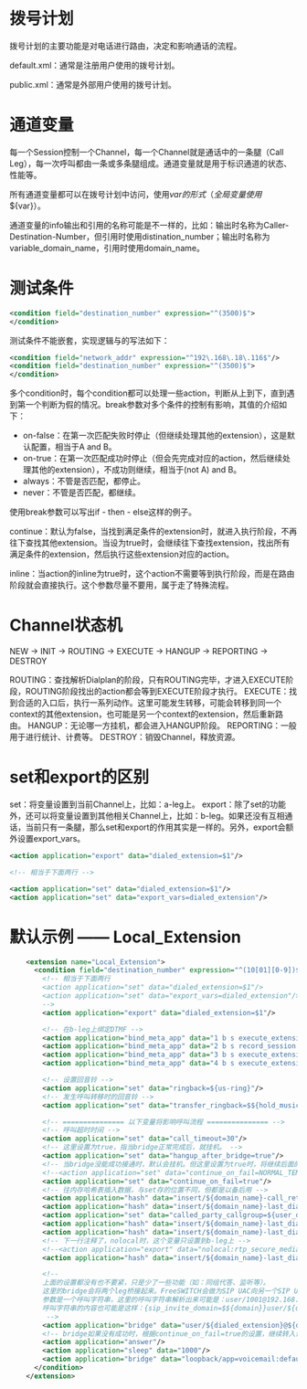 拨号计划
==================================================

拨号计划的主要功能是对电话进行路由，决定和影响通话的流程。

default.xml：通常是注册用户使用的拨号计划。

public.xml：通常是外部用户使用的拨号计划。

# 通道变量

每一个Session控制一个Channel，每一个Channel就是通话中的一条腿（Call Leg），每一次呼叫都由一条或多条腿组成。通道变量就是用于标识通道的状态、性能等。

所有通道变量都可以在拨号计划中访问，使用${var}的形式（全局变量使用$${var}）。

通道变量的info输出和引用的名称可能是不一样的，比如：输出时名称为Caller-Destination-Number，但引用时使用distination_number；输出时名称为variable_domain_name，引用时使用domain_name。

# 测试条件

```xml
<condition field="destination_number" expression="^(3500)$">
</condition>
```

测试条件不能嵌套，实现逻辑与的写法如下：

```xml
<condition field="network_addr" expression="^192\.168\.18\.116$"/>
<condition field="destination_number" expression="^(3500)$">
</condition>
```

多个condition时，每个condition都可以处理一些action，判断从上到下，直到遇到第一个判断为假的情况。break参数对多个条件的控制有影响，其值的介绍如下：

- on-false：在第一次匹配失败时停止（但继续处理其他的extension），这是默认配置，相当于A and B。
- on-true：在第一次匹配成功时停止（但会先完成对应的action，然后继续处理其他的extension），不成功则继续，相当于(not A) and B。
- always：不管是否匹配，都停止。
- never：不管是否匹配，都继续。

使用break参数可以写出if - then - else这样的例子。

continue：默认为false，当找到满足条件的extension时，就进入执行阶段，不再往下查找其他extension。当设为true时，会继续往下查找extension，找出所有满足条件的extension，然后执行这些extension对应的action。

inline：当action的inline为true时，这个action不需要等到执行阶段，而是在路由阶段就会直接执行。这个参数尽量不要用，属于走了特殊流程。

# Channel状态机

NEW -> INIT -> ROUTING -> EXECUTE -> HANGUP -> REPORTING -> DESTROY

ROUTING：查找解析Dialplan的阶段，只有ROUTING完毕，才进入EXECUTE阶段，ROUTING阶段找出的action都会等到EXECUTE阶段才执行。
EXECUTE：找到合适的入口后，执行一系列动作。这里可能发生转移，可能会转移到同一个context的其他extension，也可能是另一个context的extension，然后重新路由。
HANGUP：无论哪一方挂机，都会进入HANGUP阶段。
REPORTING：一般用于进行统计、计费等。
DESTROY：销毁Channel，释放资源。

# set和export的区别

set：将变量设置到当前Channel上，比如：a-leg上。
export：除了set的功能外，还可以将变量设置到其他相关Channel上，比如：b-leg。如果还没有互相通话，当前只有一条腿，那么set和export的作用其实是一样的。另外，export会额外设置export_vars。

```xml
<action application="export" data="dialed_extension=$1"/>

<!-- 相当于下面两行 -->

<action application="set" data="dialed_extension=$1"/>
<action application="set" data="export_vars=dialed_extension"/>
```

# 默认示例 —— Local_Extension

```xml
    <extension name="Local_Extension">
      <condition field="destination_number" expression="^(10[01][0-9])$">
        <!-- 相当于下面两行
        <action application="set" data="dialed_extension=$1"/>
        <action application="set" data="export_vars=dialed_extension"/>
        -->
        <action application="export" data="dialed_extension=$1"/>

        <!-- 在b-leg上绑定DTMF -->
        <action application="bind_meta_app" data="1 b s execute_extension::dx XML features"/>
        <action application="bind_meta_app" data="2 b s record_session::$${recordings_dir}/${caller_id_number}.${strftime(%Y-%m-%d-%H-%M-%S)}.wav"/>
        <action application="bind_meta_app" data="3 b s execute_extension::cf XML features"/>
        <action application="bind_meta_app" data="4 b s execute_extension::att_xfer XML features"/>

        <!-- 设置回音铃 -->
        <action application="set" data="ringback=${us-ring}"/>
        <!-- 发生呼叫转移时的回音铃 -->
        <action application="set" data="transfer_ringback=$${hold_music}"/>

        <!-- =============== 以下变量将影响呼叫流程 =============== -->
        <!-- 呼叫超时时间 -->
        <action application="set" data="call_timeout=30"/>
        <!-- 这里设置为true，指当bridge正常完成后，就挂机。 -->
        <action application="set" data="hangup_after_bridge=true"/>
        <!-- 当bridge没能成功接通时，默认会挂机。但这里设置为true时，将继续后面的action，这里请看<action application="answer"/>及往后的action。注释的部分是说，可以控制只针对某几个原因继续 -->
        <!--<action application="set" data="continue_on_fail=NORMAL_TEMPORARY_FAILURE,USER_BUSY,NO_ANSWER,TIMEOUT,NO_ROUTE_DESTINATION"/> -->
        <action application="set" data="continue_on_fail=true"/>
        <!-- 往内存哈希表插入数据，与set存的位置不同，但都是以备后用 -->
        <action application="hash" data="insert/${domain_name}-call_return/${dialed_extension}/${caller_id_number}"/>
        <action application="hash" data="insert/${domain_name}-last_dial_ext/${dialed_extension}/${uuid}"/>
        <action application="set" data="called_party_callgroup=${user_data(${dialed_extension}@${domain_name} var callgroup)}"/>
        <action application="hash" data="insert/${domain_name}-last_dial_ext/${called_party_callgroup}/${uuid}"/>
        <action application="hash" data="insert/${domain_name}-last_dial_ext/global/${uuid}"/>
        <!-- 下一行注释了，nolocal时，这个变量只设置到b-leg上 -->
        <!--<action application="export" data="nolocal:rtp_secure_media=${user_data(${dialed_extension}@${domain_name} var rtp_secure_media)}"/>-->
        <action application="hash" data="insert/${domain_name}-last_dial/${called_party_callgroup}/${uuid}"/>

        <!-- 
        上面的设置都没有也不要紧，只是少了一些功能（如：同组代答、监听等）。
        这里的bridge会将两个leg桥接起来。FreeSWITCH会做为SIP UAC向另一个SIP UA发出INVITE请求，并建立一个Channel，也就是b-leg。
        参数是一个呼叫字符串，这里的呼叫字符串解析出来可能是：user/1001@192.168.18.71。
        呼叫字符串的内容也可能是这样：{sip_invite_domain=$${domain}}user/${dialed_extension}@${domain_name}，解析出来可能是：{sip_invite_domain=192.168.18.71}user/1001@192.168.18.71。{}中的内容是设置通道变量，相当于：<action application="export" value="nolocal:sip_invite_domain=192.168.18.71"/>
         -->
        <action application="bridge" data="user/${dialed_extension}@${domain_name}"/>
        <!-- bridge如果没有成功时，根据continue_on_fail=true的设置，继续转入语音信箱 -->
        <action application="answer"/>
        <action application="sleep" data="1000"/>
        <action application="bridge" data="loopback/app=voicemail:default ${domain_name} ${dialed_extension}"/>
      </condition>
    </extension>
```



